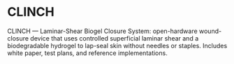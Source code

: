 # CLINCH
CLINCH — Laminar-Shear Biogel Closure System: open-hardware wound-closure device that uses controlled superficial laminar shear and a biodegradable hydrogel to lap-seal skin without needles or staples. Includes white paper, test plans, and reference implementations.
